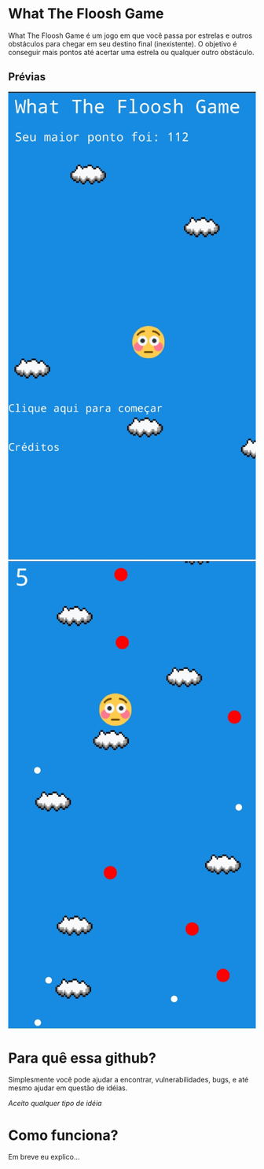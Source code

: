 # What The Floosh Game
What The Floosh Game é um jogo em que você passa por estrelas e outros obstáculos para chegar em seu destino final (inexistente). O objetivo é conseguir mais pontos até acertar uma estrela ou qualquer outro obstáculo.


## Prévias
![Preview 1](screenshots/preview1.png)
![Preview 2](screenshots/preview2.png)


# Para quê essa github?
Simplesmente você pode ajudar a encontrar, vulnerabilidades, bugs, e até mesmo ajudar em questão de idéias.

*Aceito qualquer tipo de idéia*

# Como funciona?
Em breve eu explico...
